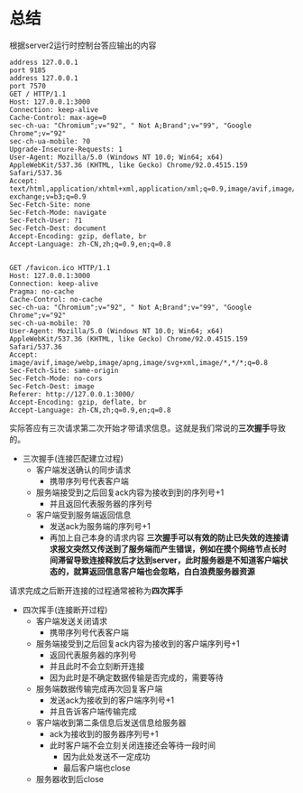 # 总结
根据server2运行时控制台答应输出的内容  
```
address 127.0.0.1
port 9185
address 127.0.0.1
port 7570
GET / HTTP/1.1
Host: 127.0.0.1:3000
Connection: keep-alive
Cache-Control: max-age=0
sec-ch-ua: "Chromium";v="92", " Not A;Brand";v="99", "Google Chrome";v="92"
sec-ch-ua-mobile: ?0
Upgrade-Insecure-Requests: 1
User-Agent: Mozilla/5.0 (Windows NT 10.0; Win64; x64) AppleWebKit/537.36 (KHTML, like Gecko) Chrome/92.0.4515.159 Safari/537.36
Accept: text/html,application/xhtml+xml,application/xml;q=0.9,image/avif,image/webp,image/apng,*/*;q=0.8,application/signed-exchange;v=b3;q=0.9
Sec-Fetch-Site: none
Sec-Fetch-Mode: navigate
Sec-Fetch-User: ?1
Sec-Fetch-Dest: document
Accept-Encoding: gzip, deflate, br
Accept-Language: zh-CN,zh;q=0.9,en;q=0.8


GET /favicon.ico HTTP/1.1
Host: 127.0.0.1:3000
Connection: keep-alive
Pragma: no-cache
Cache-Control: no-cache
sec-ch-ua: "Chromium";v="92", " Not A;Brand";v="99", "Google Chrome";v="92"
sec-ch-ua-mobile: ?0
User-Agent: Mozilla/5.0 (Windows NT 10.0; Win64; x64) AppleWebKit/537.36 (KHTML, like Gecko) Chrome/92.0.4515.159 Safari/537.36
Accept: image/avif,image/webp,image/apng,image/svg+xml,image/*,*/*;q=0.8
Sec-Fetch-Site: same-origin
Sec-Fetch-Mode: no-cors
Sec-Fetch-Dest: image
Referer: http://127.0.0.1:3000/
Accept-Encoding: gzip, deflate, br
Accept-Language: zh-CN,zh;q=0.9,en;q=0.8
```
实际答应有三次请求第二次开始才带请求信息。这就是我们常说的**三次握手**导致的。
- 三次握手(连接匹配建立过程)
  - 客户端发送确认的同步请求
    - 携带序列号代表客户端
  - 服务端接受到之后回复ack内容为接收到到的序列号+1
    - 并且返回代表服务器的序列号
  - 客户端受到服务端返回信息
    - 发送ack为服务端的序列号+1
    - 再加上自己本身的请求内容
**三次握手可以有效的防止已失效的连接请求报文突然又传送到了服务端而产生错误，例如在摸个网络节点长时间滞留导致连接释放后才达到server，此时服务器是不知道客户端状态的，就算返回信息客户端也会忽略，白白浪费服务器资源**  
  
请求完成之后断开连接的过程通常被称为**四次挥手**  
- 四次挥手(连接断开过程)
  - 客户端发送关闭请求
    - 携带序列号代表客户端
  - 服务端接受到之后回复ack内容为接收到的客户端序列号+1
    - 返回代表服务器的序列号
    - 并且此时不会立刻断开连接
    - 因为此时是不确定数据传输是否完成的，需要等待
  - 服务端数据传输完成再次回复客户端
    - 发送ack为接收到的客户端序列号+1
    - 并且告诉客户端传输完成
  - 客户端收到第二条信息后发送信息给服务器
    - ack为接收到的服务器序列号+1
    - 此时客户端不会立刻关闭连接还会等待一段时间
      - 因为此处发送不一定成功
      - 最后客户端也close
  - 服务器收到后close

